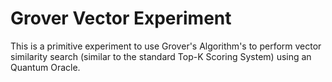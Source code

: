 # Grover Vector Experiment
This is a primitive experiment to use Grover's Algorithm's to perform vector similarity search (similar to the standard Top-K Scoring System) using an Quantum Oracle.